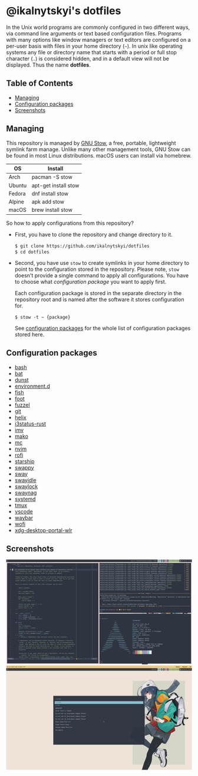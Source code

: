 # @ikalnytskyi's dotfiles

In the Unix world programs are commonly configured in two different ways, via
command line arguments or text based configuration files. Programs with many
options like window managers or text editors are configured on a per-user basis
with files in your home directory (`~`). In unix like operating systems any
file or directory name that starts with a period or full stop character (`.`)
is considered hidden, and in a default view will not be displayed. Thus the
name **dotfiles**.


## Table of Contents

 * [Managing](#managing)
 * [Configuration packages](#configuration-packages)
 * [Screenshots](#screenshots)


## Managing

This repository is managed by [GNU Stow], a free, portable, lightweight symlink
farm manage. Unlike many other management tools, GNU Stow can be found in most
Linux distributions. macOS users can install via homebrew.

 | OS     | Install                           |
 | ------ | --------------------------------- |
 | Arch   | pacman -S stow                    |
 | Ubuntu | apt-get install stow              |
 | Fedora | dnf install stow                  |
 | Alpine | apk add stow                      |
 | macOS  | brew install stow                 |

So how to apply configurations from this repository?

 * First, you have to clone the repository and change directory to it.

   ```console
   $ git clone https://github.com/ikalnytskyi/dotfiles
   $ cd dotfiles
   ```

 * Second, you have use `stow` to create symlinks in your home directory to
   point to the configuration stored in the repository. Please note, `stow`
   doesn't provide a single command to apply all configurations. You have to
   choose what *configuration package* you want to apply first.

   Each configuration package is stored in the separate directory in the
   repository root and is named after the software it stores configuration for.

   ```console
   $ stow -t ~ {package}
   ```

   See [configuration packages](#configuration-packages) for the whole list
   of configuration packages stored here.

[GNU Stow]: https://www.gnu.org/software/stow/


## Configuration packages

 * [bash](https://www.gnu.org/software/bash/)
 * [bat](https://github.com/sharkdp/bat)
 * [dunst](https://dunst-project.org/)
 * [environment.d](https://www.freedesktop.org/software/systemd/man/environment.d.html)
 * [fish](https://fishshell.com/)
 * [foot](https://codeberg.org/dnkl/foot)
 * [fuzzel](https://codeberg.org/dnkl/fuzzel)
 * [git](https://git-scm.com/)
 * [helix](https://helix-editor.com/)
 * [i3status-rust](https://github.com/greshake/i3status-rust)
 * [imv](https://sr.ht/~exec64/imv/)
 * [mako](https://wayland.emersion.fr/mako/)
 * [mc](https://midnight-commander.org/)
 * [nvim](https://neovim.io/)
 * [rofi](https://davatorium.github.io/rofi/)
 * [starship](https://starship.rs/)
 * [swappy](https://github.com/jtheoof/swappy)
 * [sway](https://swaywm.org/)
 * [swayidle](https://github.com/swaywm/swayidle)
 * [swaylock](https://github.com/swaywm/swaylock)
 * [swaynag](https://github.com/swaywm/sway/tree/master/swaynag)
 * [systemd](https://systemd.io/)
 * [tmux](https://github.com/tmux/tmux/wiki)
 * [vscode](https://code.visualstudio.com/)
 * [waybar](https://github.com/Alexays/Waybar)
 * [wofi](https://hg.sr.ht/~scoopta/wofi)
 * [xdg-desktop-portal-wlr](https://github.com/emersion/xdg-desktop-portal-wlr)


## Screenshots

![Sway & NeoVim](./.assets/sway-n-neovim.png)
![Sway & Fuzzel](./.assets/sway-n-fuzzel.png)
